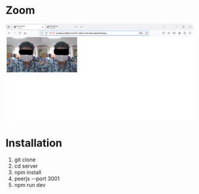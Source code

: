 # Zoom

![image alt](https://github.com/ReynardChristiansen/Zoom/blob/main/Project.png?raw=true)

# Installation

1. git clone
2. cd server
3. npm install
4. peerjs --port 3001
5. npm run dev
